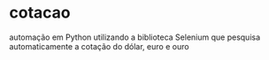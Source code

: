 # cotacao
automação em Python utilizando a biblioteca Selenium que pesquisa automaticamente a cotação do dólar, euro e ouro
